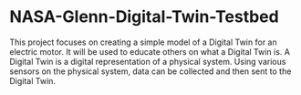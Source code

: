 # NASA-Glenn-Digital-Twin-Testbed
This project focuses on creating a simple model of a Digital Twin for an electric motor. It will be used to educate others on what a Digital Twin is. A Digital Twin is a digital representation of a physical system. Using various sensors on the physical system, data can be collected and then sent to the Digital Twin.
